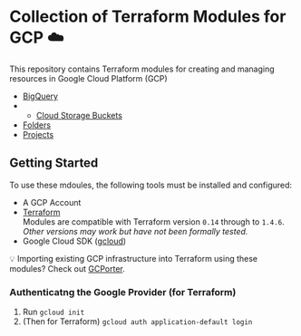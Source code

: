 # Collection of Terraform Modules for GCP :cloud:

This repository contains Terraform modules for creating and managing resources in Google Cloud Platform (GCP)

- [BigQuery](bigquery/README.md)
- - [Cloud Storage Buckets](storage/README.md)
- [Folders](folder/README.md)
- [Projects](project/README.md)

## Getting Started
To use these mdoules, the following tools must be installed and configured:

- A GCP Account
- [Terraform](https://developer.hashicorp.com/terraform/downloads) </br>
  Modules are compatible with Terraform version `0.14` through to `1.4.6`. </br> _Other versions may work but have not been formally tested._
- Google Cloud SDK ([gcloud](https://cloud.google.com/sdk/docs/install))

:bulb: Importing existing GCP infrastructure into Terraform using these modules? Check out [GCPorter](https://github.com/bmistry12/gcporter).

### Authenticatng the Google Provider (for Terraform)
1. Run `gcloud init`
2. (Then for Terraform) `gcloud auth application-default login`
